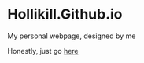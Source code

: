 # Hollikill.Github.io

My personal webpage, designed by me

Honestly, just go [here](hollikill.github.io)
